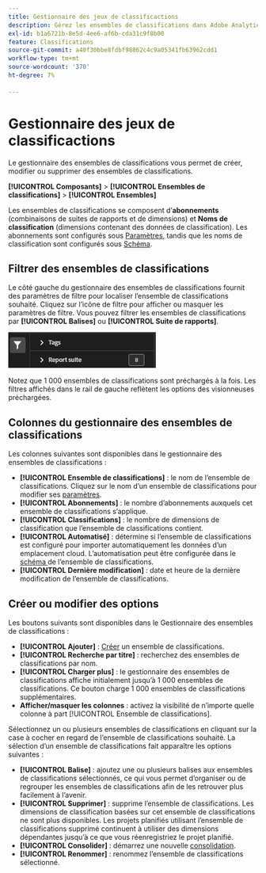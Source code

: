 ```yaml
---
title: Gestionnaire des jeux de classificactions
description: Gérez les ensembles de classifications dans Adobe Analytics.
exl-id: b1a6721b-8e5d-4ee6-af6b-cda31c9f8b00
feature: Classifications
source-git-commit: a40f30bbe8fdbf98862c4c9a05341fb63962cdd1
workflow-type: tm+mt
source-wordcount: '370'
ht-degree: 7%

---
```


# Gestionnaire des jeux de classificactions

Le gestionnaire des ensembles de classifications vous permet de créer, modifier ou supprimer des ensembles de classifications.

**[!UICONTROL Composants]** > **[!UICONTROL Ensembles de classifications]** > **[!UICONTROL Ensembles]**

Les ensembles de classifications se composent d’**abonnements** (combinaisons de suites de rapports et de dimensions) et **Noms de classification** (dimensions contenant des données de classification). Les abonnements sont configurés sous [Paramètres](settings.md), tandis que les noms de classification sont configurés sous [Schéma](schema.md).

## Filtrer des ensembles de classifications

Le côté gauche du gestionnaire des ensembles de classifications fournit des paramètres de filtre pour localiser l’ensemble de classifications souhaité. Cliquez sur l’icône de filtre pour afficher ou masquer les paramètres de filtre. Vous pouvez filtrer les ensembles de classifications par **[!UICONTROL Balises]** ou **[!UICONTROL Suite de rapports]**.

![Filtres des ensembles de classifications](../../assets/classification-set-filters.png)

Notez que 1 000 ensembles de classifications sont préchargés à la fois. Les filtres affichés dans le rail de gauche reflètent les options des visionneuses préchargées.

## Colonnes du gestionnaire des ensembles de classifications

Les colonnes suivantes sont disponibles dans le gestionnaire des ensembles de classifications :

* **[!UICONTROL Ensemble de classifications]** : le nom de l’ensemble de classifications. Cliquez sur le nom d’un ensemble de classifications pour modifier ses [paramètres](settings.md).
* **[!UICONTROL Abonnements]** : le nombre d’abonnements auxquels cet ensemble de classifications s’applique.
* **[!UICONTROL Classifications]** : le nombre de dimensions de classification que l’ensemble de classifications contient.
* **[!UICONTROL Automatisé]** : détermine si l’ensemble de classifications est configuré pour importer automatiquement les données d’un emplacement cloud. L’automatisation peut être configurée dans le [ schéma ](schema.md) de l’ensemble de classifications.
* **[!UICONTROL Dernière modification]** : date et heure de la dernière modification de l’ensemble de classifications.

## Créer ou modifier des options

Les boutons suivants sont disponibles dans le Gestionnaire des ensembles de classifications :

* **[!UICONTROL Ajouter]** : [Créer](create.md) un ensemble de classifications.
* **[!UICONTROL Recherche par titre]** : recherchez des ensembles de classifications par nom.
* **[!UICONTROL Charger plus]** : le gestionnaire des ensembles de classifications affiche initialement jusqu’à 1 000 ensembles de classifications. Ce bouton charge 1 000 ensembles de classifications supplémentaires.
* **Afficher/masquer les colonnes** : activez la visibilité de n’importe quelle colonne à part [!UICONTROL Ensemble de classifications].

Sélectionnez un ou plusieurs ensembles de classifications en cliquant sur la case à cocher en regard de l’ensemble de classifications souhaité. La sélection d’un ensemble de classifications fait apparaître les options suivantes :

* **[!UICONTROL Balise]** : ajoutez une ou plusieurs balises aux ensembles de classifications sélectionnés, ce qui vous permet d’organiser ou de regrouper les ensembles de classifications afin de les retrouver plus facilement à l’avenir.
* **[!UICONTROL Supprimer]** : supprime l’ensemble de classifications. Les dimensions de classification basées sur cet ensemble de classifications ne sont plus disponibles. Les projets planifiés utilisant l’ensemble de classifications supprimé continuent à utiliser des dimensions dépendantes jusqu’à ce que vous réenregistriez le projet planifié.
* **[!UICONTROL Consolider]** : démarrez une nouvelle [consolidation](../consolidations/process.md).
* **[!UICONTROL Renommer]** : renommez l’ensemble de classifications sélectionné.
